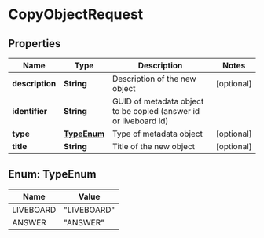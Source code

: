

# CopyObjectRequest


## Properties

| Name | Type | Description | Notes |
|------------ | ------------- | ------------- | -------------|
|**description** | **String** | Description of the new object |  [optional] |
|**identifier** | **String** | GUID of metadata object to be copied (answer id or liveboard id) |  |
|**type** | [**TypeEnum**](#TypeEnum) | Type of metadata object |  [optional] |
|**title** | **String** | Title of the new object |  [optional] |



## Enum: TypeEnum

| Name | Value |
|---- | -----|
| LIVEBOARD | &quot;LIVEBOARD&quot; |
| ANSWER | &quot;ANSWER&quot; |



